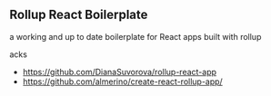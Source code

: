 ## Rollup React Boilerplate

a working and up to date boilerplate for React apps built with rollup

acks

- https://github.com/DianaSuvorova/rollup-react-app
- https://github.com/almerino/create-react-rollup-app/